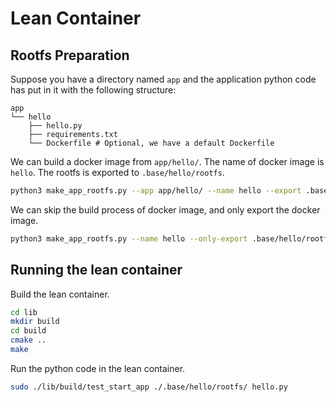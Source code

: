 # Lean Container

## Rootfs Preparation

Suppose you have a directory named `app` and the application python code has put in it with the following structure: 

```
app
└── hello
    ├── hello.py
    ├── requirements.txt
    └── Dockerfile # Optional, we have a default Dockerfile
```

We can build a docker image from `app/hello/`. The name of docker image is `hello`. The rootfs is exported to `.base/hello/rootfs`.

```bash
python3 make_app_rootfs.py --app app/hello/ --name hello --export .base/hello/rootfs
```

We can skip the build process of docker image, and only export the docker image.

```bash
python3 make_app_rootfs.py --name hello --only-export .base/hello/rootfs
```

## Running the lean container

Build the lean container.

```bash
cd lib
mkdir build
cd build
cmake ..
make
```

Run the python code in the lean container.

```bash
sudo ./lib/build/test_start_app ./.base/hello/rootfs/ hello.py
```
